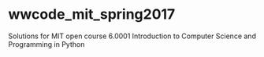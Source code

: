 # wwcode_mit_spring2017
Solutions for MIT open course 6.0001 Introduction to Computer Science and Programming in Python
